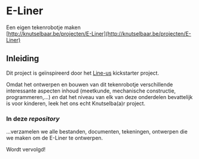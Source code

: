 # E-Liner
Een eigen tekenrobotje maken  
[http://knutselbaar.be/projecten/E-Liner](http://knutselbaar.be/projecten/E-Liner)

## Inleiding

Dit project is geïnspireerd door het [Line-us](https://www.kickstarter.com/projects/line-us/line-us-the-little-robot-drawing-arm) kickstarter project.

Omdat het ontwerpen en bouwen van dit tekenrobotje verschillende interessante aspecten inhoud (meetkunde, mechanische constructie, programmeren,...) _en_ dat het niveau van elk van deze onderdelen bevattelijk is voor kinderen, leek het ons echt Knutselba(a)r project.

### In deze _repository_

...verzamelen we alle bestanden, documenten, tekeningen, ontwerpen die we maken om de E-Liner te ontwerpen.

Wordt vervolgd!
